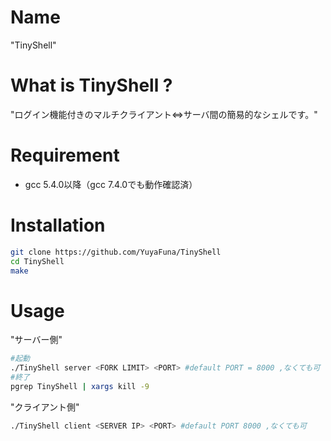 # Name

"TinyShell"

# What is TinyShell ?

"ログイン機能付きのマルチクライアント⇔サーバ間の簡易的なシェルです。"

# Requirement

* gcc 5.4.0以降（gcc 7.4.0でも動作確認済）

# Installation

```bash
git clone https://github.com/YuyaFuna/TinyShell
cd TinyShell
make
```

# Usage

"サーバー側"

```bash
#起動
./TinyShell server <FORK LIMIT> <PORT> #default PORT = 8000 ,なくても可
#終了
pgrep TinyShell | xargs kill -9
```

"クライアント側"

```bash
./TinyShell client <SERVER IP> <PORT> #default PORT 8000 ,なくても可
```
